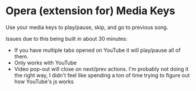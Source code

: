 # Opera (extension for) Media Keys

Use your media keys to play/pause, skip, and go to previous song.

Issues due to this being built in about 30 minutes:

- If you have multiple tabs opened on YouTube it will play/pause all of them.
- Only works with YouTube
- Video pop-out will close on next/prev actions. I'm probably not doing it the right way, I didn't feel like spending a ton of time trying to figure out how YouTube's js works
